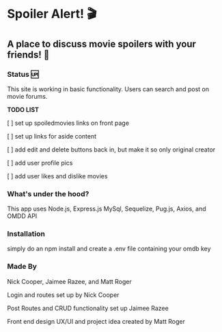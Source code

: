 # Spoiler Alert! :clapper:

## A place to discuss movie spoilers with your friends! :information_desk_person:

### Status :up:
This site is working in basic functionality. Users can search and post on movie forums.

**TODO LIST**

[ ] set up spoiledmovies links on front page

[ ] set up links for aside content

[ ] add edit and delete buttons back in, but make it so only original creator

[ ] add user profile pics

[ ] add user likes and dislike movies

### What's under the hood?

This app uses Node.js, Express.js MySql, Sequelize, Pug.js, Axios, and OMDD API

### Installation
simply do an npm install and create a .env file containing your omdb key

### Made By
Nick Cooper, Jaimee Razee, and Matt Roger

Login and routes set up by Nick Cooper

Post Routes and CRUD functionality set up Jaimee Razee

Front end design UX/UI and project idea created by Matt Roger